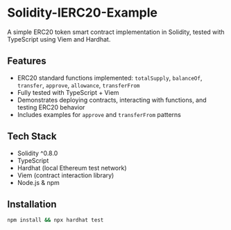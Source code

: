 # Solidity-IERC20-Example

A simple ERC20 token smart contract implementation in Solidity, tested with TypeScript using Viem and Hardhat.

## Features

- ERC20 standard functions implemented: `totalSupply`, `balanceOf`, `transfer`, `approve`, `allowance`, `transferFrom`
- Fully tested with TypeScript + Viem
- Demonstrates deploying contracts, interacting with functions, and testing ERC20 behavior
- Includes examples for `approve` and `transferFrom` patterns

## Tech Stack

- Solidity ^0.8.0
- TypeScript
- Hardhat (local Ethereum test network)
- Viem (contract interaction library)
- Node.js & npm

## Installation

```bash
npm install && npx hardhat test
